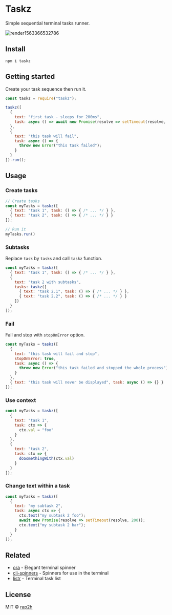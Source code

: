 # Taskz

Simple sequential terminal tasks runner.

![render1563366532786](https://user-images.githubusercontent.com/1575946/61376196-03e43800-a8a1-11e9-9ac2-caff8e3c412a.gif)

## Install

```
npm i taskz
```

## Getting started

Create your task sequence then run it.

```js
const taskz = require("taskz");

taskz([
  {
    text: "first task - sleeps for 200ms",
    task: async () => await new Promise(resolve => setTimeout(resolve, 200));
  },
  {
    text: "this task will fail",
    task: async () => {
      throw new Error("this task failed");
    }
  }
]).run();
```

## Usage

### Create tasks

```js
// Create tasks
const myTasks = taskz([
  { text: "task 1", task: () => { /* ... */ } },
  { text: "task 2", task: () => { /* ... */ } }
]);

// Run it
myTasks.run()
```

### Subtasks

Replace `task` by `tasks` and call `taskz` function.

```js
const myTasks = taskz([
  { text: "task 1", task: () => { /* ... */ } },
  { 
    text: "task 2 with subtasks", 
    tasks: taskz([
      { text: "task 2.1", task: () => { /* ... */ } },
      { text: "task 2.2", task: () => { /* ... */ } }
    ]) 
  }
]);
```

### Fail

Fail and stop with `stopOnError` option.

```js
const myTasks = taskz([
  {
    text: "this task will fail and stop",
    stopOnError: true,
    task: async () => {
      throw new Error("this task failed and stopped the whole process");
    }
  },
  { text: "this task will never be displayed", task: async () => {} }
]);
```

### Use context

```js
const myTasks = taskz([
  { 
    text: "task 1", 
    task: ctx => { 
      ctx.val = "foo" 
    } 
  },
  { 
    text: "task 2", 
    task: ctx => { 
      doSomethingWith(ctx.val) 
    } 
  }
]);
```

### Change text within a task

```js
const myTasks = taskz([
  {
    text: "my subtask 2",
    task: async ctx => {
      ctx.text("my subtask 2 foo");
      await new Promise(resolve => setTimeout(resolve, 200));
      ctx.text("my subtask 2 bar");
    }
  }
]);
```

## Related

- [ora](https://github.com/sindresorhus/ora) - Elegant terminal spinner
- [cli-spinners](https://github.com/sindresorhus/cli-spinners) - Spinners for use in the terminal
- [listr](https://github.com/SamVerschueren/listr) - Terminal task list

## License

MIT © [rap2h](https://github.com/rap2hpoutre)
